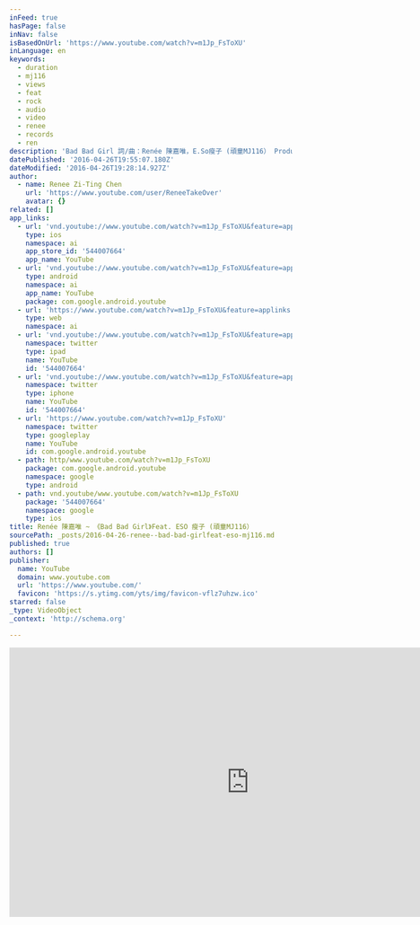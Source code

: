 ```yaml
---
inFeed: true
hasPage: false
inNav: false
isBasedOnUrl: 'https://www.youtube.com/watch?v=m1Jp_FsToXU'
inLanguage: en
keywords:
  - duration
  - mj116
  - views
  - feat
  - rock
  - audio
  - video
  - renee
  - records
  - ren
description: 'Bad Bad Girl 詞/曲：Renée 陳嘉唯，E.So瘦子 (頑童MJ116） Produced by: 梁永泰（terrytyelee） Video Produced By: Storyhouse Productions.'
datePublished: '2016-04-26T19:55:07.180Z'
dateModified: '2016-04-26T19:28:14.927Z'
author:
  - name: Renee Zi-Ting Chen
    url: 'https://www.youtube.com/user/ReneeTakeOver'
    avatar: {}
related: []
app_links:
  - url: 'vnd.youtube://www.youtube.com/watch?v=m1Jp_FsToXU&feature=applinks'
    type: ios
    namespace: ai
    app_store_id: '544007664'
    app_name: YouTube
  - url: 'vnd.youtube://www.youtube.com/watch?v=m1Jp_FsToXU&feature=applinks'
    type: android
    namespace: ai
    app_name: YouTube
    package: com.google.android.youtube
  - url: 'https://www.youtube.com/watch?v=m1Jp_FsToXU&feature=applinks'
    type: web
    namespace: ai
  - url: 'vnd.youtube://www.youtube.com/watch?v=m1Jp_FsToXU&feature=applinks'
    namespace: twitter
    type: ipad
    name: YouTube
    id: '544007664'
  - url: 'vnd.youtube://www.youtube.com/watch?v=m1Jp_FsToXU&feature=applinks'
    namespace: twitter
    type: iphone
    name: YouTube
    id: '544007664'
  - url: 'https://www.youtube.com/watch?v=m1Jp_FsToXU'
    namespace: twitter
    type: googleplay
    name: YouTube
    id: com.google.android.youtube
  - path: http/www.youtube.com/watch?v=m1Jp_FsToXU
    package: com.google.android.youtube
    namespace: google
    type: android
  - path: vnd.youtube/www.youtube.com/watch?v=m1Jp_FsToXU
    package: '544007664'
    namespace: google
    type: ios
title: Renée 陳嘉唯 ~ 《Bad Bad Girl》Feat. ESO 瘦子 (頑童MJ116）
sourcePath: _posts/2016-04-26-renee--bad-bad-girlfeat-eso-mj116.md
published: true
authors: []
publisher:
  name: YouTube
  domain: www.youtube.com
  url: 'https://www.youtube.com/'
  favicon: 'https://s.ytimg.com/yts/img/favicon-vflz7uhzw.ico'
starred: false
_type: VideoObject
_context: 'http://schema.org'

---
```

<iframe src="https://cdn.embedly.com/widgets/media.html?src=https%3A%2F%2Fwww.youtube.com%2Fembed%2Fm1Jp_FsToXU%3Ffeature%3Doembed&amp;url=https%3A%2F%2Fwww.youtube.com%2Fwatch%3Fv%3Dm1Jp_FsToXU&amp;image=https%3A%2F%2Fi.ytimg.com%2Fvi%2Fm1Jp_FsToXU%2Fhqdefault.jpg&amp;key=b7d04c9b404c499eba89ee7072e1c4f7&amp;type=text%2Fhtml&amp;schema=youtube" width="854" height="480" scrolling="no" frameborder="0" allowfullscreen="" style=""></iframe>